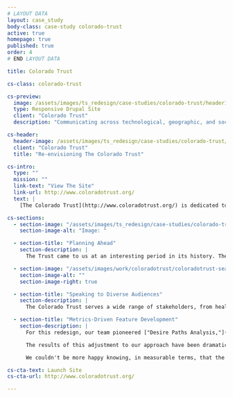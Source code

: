 ```yaml
---
# LAYOUT DATA
layout: case_study
body-class: case-study colorado-trust
active: true
homepage: true
published: true
order: 4
# END LAYOUT DATA

title: Colorado Trust

cs-class: colorado-trust

cs-preview:
  image: /assets/images/ts_redesign/case-studies/colorado-trust/header1.jpg
  type: Responsive Drupal Site
  client: "Colorado Trust"
  description: "Communicating across technological, geographic, and socioeconomic divides to advance opportunities for every Coloradan to be healthy."

cs-header:
  header-image: /assets/images/ts_redesign/case-studies/colorado-trust/header1.jpg
  client: "Colorado Trust"
  title: "Re-envisioning The Colorado Trust"

cs-intro:
  type: ""
  mission: ""
  link-text: "View The Site"
  link-url: http://www.coloradotrust.org/
  text: |
    [The Colorado Trust](http://www.coloradotrust.org/) is dedicated to ending health inequalities that affect racial, ethnic, low-income, and other vulnerable populations. The Trust came to us looking to communicate more effectively across geographic, socioeconomic, and technological divides.

cs-sections:
  - section-image: "/assets/images/ts_redesign/case-studies/colorado-trust/desktop-mobile.jpg"
    section-image-alt: "Image: "

  - section-title: "Planning Ahead"
    section-description: |
      The Trust came to us at an interesting period in its history. They were just kicking off an innovative, and fundamental, change in their funding model and organizational structure. Consequently, we needed to pay close attention in thinking through information architecture to make sure that we were _future proofing_ the new website.

  - section-image: "/assets/images/work/coloradotrust/coloradotrust-search.jpg"
    section-image-alt: ""
    section-image-right: true

  - section-title: "Speaking to Diverse Audiences"
    section-description: |
      The Colorado Trust serves a wide range of stakeholders, from health care policy experts in Denver to grassroots community organizers in small mountain towns on the Western Slope. In designing the site, we had to find the right balance of open, inviting content layouts that would attract new audiences with the robust search interface that policy researchers need.

  - section-title: "Metrics-Driven Feature Development"
    section-description: |
      For this redesign, our team pioneered ["Desire Paths Analysis,"](/blog/category/desire-paths/) as part of a larger rethinking of how we approach requirements gathering and discovery. In 2014, we shifted our discovery process to focus on __measurement__ with the mantra: "If you can't measure the impact of changing something on your website, don't do it."

      The results of this adjustment to our approach have been dramatic, and overwhelmingly positive in the case of this website redesign. In the months following The Colorado Trust's website relaunch, overall page views on the site increased by 53% over the same period the previous year. The site's bounce rate dropped by 11%, and the duration of site visits increased by 76%. The results of this redesign were even more stunning with respect to mobile traffic, where session duration increased by 111%.

      We couldn't be more happy knowing, in measurable terms, that the UX improvements we suggested for the site have had such an impact. Of course, the fact that we were able to drop the average page load time by 41% has helped the site as well. Overall, we are incredibly proud of our team's collaboration on this project with the Trust's communications team. We encourage you to experience [The Colorado Trust's new site](http://www.coloradotrust.org) for yourself.

cs-cta-text: Launch Site
cs-cta-url: http://www.coloradotrust.org/

---
```

